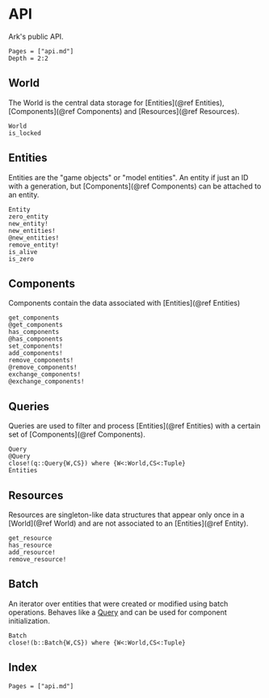 # API

Ark's public API.

```@contents
Pages = ["api.md"]
Depth = 2:2
```

## World

The World is the central data storage for [Entities](@ref Entities), [Components](@ref Components)
and [Resources](@ref Resources).

```@docs
World
is_locked
```

## Entities

Entities are the "game objects" or "model entities".
An entity if just an ID with a generation, but [Components](@ref Components)
can be attached to an entity.

```@docs
Entity
zero_entity
new_entity!
new_entities!
@new_entities!
remove_entity!
is_alive
is_zero
```

## Components

Components contain the data associated with [Entities](@ref Entities)

```@docs
get_components
@get_components
has_components
@has_components
set_components!
add_components!
remove_components!
@remove_components!
exchange_components!
@exchange_components!
```

## Queries

Queries are used to filter and process [Entities](@ref Entities) with a
certain set of [Components](@ref Components).

```@docs
Query
@Query
close!(q::Query{W,CS}) where {W<:World,CS<:Tuple}
Entities
```

## Resources

Resources are singleton-like data structures that appear only once in a [World](@ref World)
and are not associated to an [Entities](@ref Entity).

```@docs
get_resource
has_resource
add_resource!
remove_resource!
```

## Batch

An iterator over entities that were created or modified using batch operations.
Behaves like a [Query](@ref) and can be used for component initialization.

```@docs
Batch
close!(b::Batch{W,CS}) where {W<:World,CS<:Tuple}
```

## Index

```@index
Pages = ["api.md"]
```
